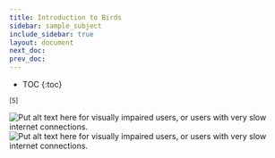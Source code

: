 ```yaml
---
title: Introduction to Birds
sidebar: sample_subject
include_sidebar: true
layout: document
next_doc: 
prev_doc: 
---
```


* TOC
{:toc}

<sup>[5]</sup>

<img src="/template-information-site/assets/images/sample_subject/bird9.jpg" alt="Put alt text here for visually impaired users, or users with very slow internet connections."/>

<img src="/template-information-site/assets/images/sample_subject/bird10.jpg" alt="Put alt text here for visually impaired users, or users with very slow internet connections."/>
